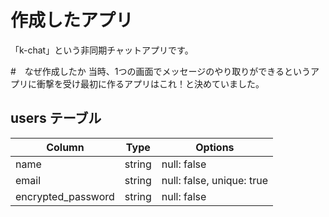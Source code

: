 # 作成したアプリ
「k-chat」という非同期チャットアプリです。

#　なぜ作成したか
当時、1つの画面でメッセージのやり取りができるというアプリに衝撃を受け最初に作るアプリはこれ！と決めていました。


## users テーブル

| Column              | Type   | Options                             |
| ------------------- | ------ | ----------------------------------- |
| name                | string | null: false                         |
| email               | string | null: false, unique: true           |
| encrypted_password  | string | null: false                         |
